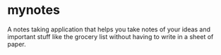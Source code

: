 # mynotes
A notes taking application that helps you take notes of your ideas and important stuff like the grocery list without having to write in a sheet of paper.
